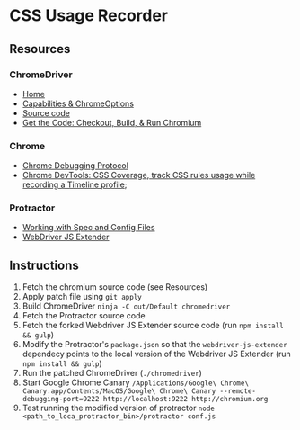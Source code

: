 # CSS Usage Recorder

## Resources
### ChromeDriver
* [Home](https://sites.google.com/a/chromium.org/chromedriver/)
* [Capabilities & ChromeOptions](https://sites.google.com/a/chromium.org/chromedriver/capabilities)
* [Source code](https://cs.chromium.org/chromium/src/chrome/test/chromedriver/README.txt)
* [Get the Code: Checkout, Build, & Run Chromium](https://www.chromium.org/developers/how-tos/get-the-code)

### Chrome
* [Chrome Debugging Protocol](https://developer.chrome.com/devtools/docs/debugger-protocol)
* [Chrome DevTools: CSS Coverage, track CSS rules usage while recording a Timeline profile](https://umaar.com/dev-tips/121-css-coverage/);

### Protractor
* [Working with Spec and Config Files](https://github.com/angular/protractor/blob/master/docs/api-overview.md)
* [WebDriver JS Extender](https://github.com/angular/webdriver-js)

## Instructions
1. Fetch the chromium source code (see Resources)
2. Apply patch file using `git apply`
3. Build ChromeDriver `ninja -C out/Default chromedriver`
4. Fetch the Protractor source code
5. Fetch the forked Webdriver JS Extender source code (run `npm install && gulp`)
6. Modify the Protractor's `package.json` so that the `webdriver-js-extender` dependecy points to the local version of the Webdriver JS Extender (run `npm install && gulp`)
7. Run the patched ChromeDriver (`./chromedriver`)
8. Start Google Chrome Canary `/Applications/Google\ Chrome\ Canary.app/Contents/MacOS/Google\ Chrome\ Canary --remote-debugging-port=9222 http://localhost:9222 http://chromium.org`
9. Test running the modified version of protractor `node <path_to_loca_protractor_bin>/protractor conf.js`
